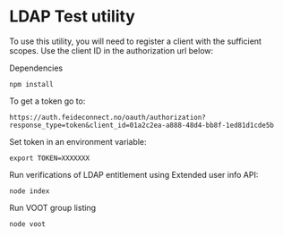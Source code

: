# LDAP Test utility

To use this utility, you will need to register a client with the sufficient scopes. Use the client ID in the authorization url below:


Dependencies

	npm install

To get a token go to:

	https://auth.feideconnect.no/oauth/authorization?response_type=token&client_id=01a2c2ea-a888-48d4-bb8f-1ed81d1cde5b

Set token in an environment variable:

	export TOKEN=XXXXXXX


Run verifications of LDAP entitlement using Extended user info API:

	node index

Run VOOT group listing

	node voot


